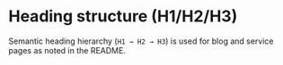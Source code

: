 # Heading structure (H1/H2/H3)

Semantic heading hierarchy (`H1 → H2 → H3`) is used for blog and service pages as noted in the README.
